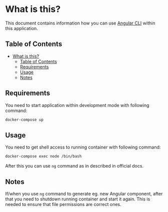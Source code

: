 # What is this?

This document contains information how you can use [Angular CLI](https://angular.io/cli)
within this application.

## Table of Contents

* [What is this?](#what-is-this)
   * [Table of Contents](#table-of-contents)
   * [Requirements](#requirements)
   * [Usage](#usage)
   * [Notes](#notes)

## Requirements

You need to start application within development mode with following command:

```bash
docker-compose up
```

## Usage

You need to get shell access to running container with following command:

```bash
docker-compose exec node /bin/bash
```

After this you can use `ng` command as in described in official docs.

## Notes

If/when you use `ng` command to generate eg. new Angular component, after that
you need to shutdown running container and start it again. This is needed to
ensure that file permissions are correct ones.
